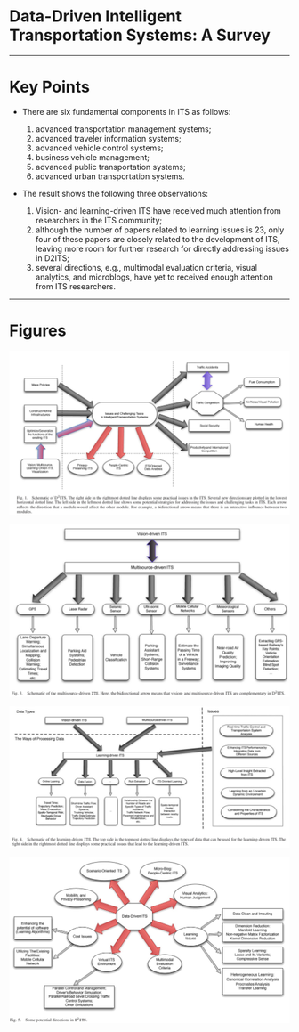 # Data-Driven Intelligent Transportation Systems: A Survey

----------
# Key Points


- There are six fundamental components in ITS as follows: 
  1. advanced transportation management systems;
  2. advanced traveler information systems;
  3. advanced vehicle control systems;
  4. business vehicle management;
  5. advanced public transportation systems;
  6. advanced urban transportation systems.

- The result shows the following three observations: 
  1. Vision- and learning-driven ITS have received much attention from researchers in the ITS community; 
  2. although the number of papers related to learning issues is 23, only four of these papers are closely related to the development of ITS, leaving more room for further research for directly addressing issues in D2ITS; 
  3. several directions, e.g., multimodal evaluation criteria, visual analytics, and microblogs, have yet to received enough attention from ITS researchers.
----------

# Figures

![Figure 1](https://raw.githubusercontent.com/subasish/PaperNotes/main/paper_notes/images/018.jpg)

![Figure 2](https://raw.githubusercontent.com/subasish/PaperNotes/main/paper_notes/images/019.jpg)

![Figure 2](https://raw.githubusercontent.com/subasish/PaperNotes/main/paper_notes/images/020.jpg)

![Figure 2](https://raw.githubusercontent.com/subasish/PaperNotes/main/paper_notes/images/021.jpg)


